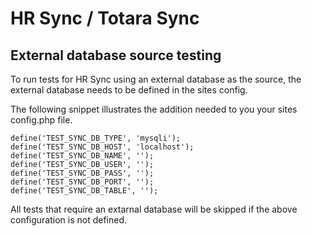 HR Sync / Totara Sync
=====================

External database source testing
--------------------------------

To run tests for HR Sync using an external database as the source, the external database needs to be defined in the sites config.

The following snippet illustrates the addition needed to you your sites config.php file.

    define('TEST_SYNC_DB_TYPE', 'mysqli');
    define('TEST_SYNC_DB_HOST', 'localhost');
    define('TEST_SYNC_DB_NAME', '');
    define('TEST_SYNC_DB_USER', '');
    define('TEST_SYNC_DB_PASS', '');
    define('TEST_SYNC_DB_PORT', '');
    define('TEST_SYNC_DB_TABLE', '');

All tests that require an extarnal database will be skipped if the above configuration is not defined.
